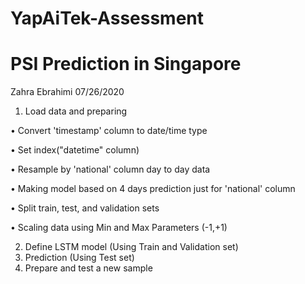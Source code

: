# YapAiTek-Assessment

# PSI Prediction in Singapore

Zahra Ebrahimi 07/26/2020

1)	Load data and preparing 

•	Convert 'timestamp' column to date/time type

•	Set index("datetime" column)

•	Resample by 'national' column day to day data

•	Making model based on 4 days prediction just for 'national' column

•	Split train, test, and validation sets

•	Scaling data using Min and Max Parameters (-1,+1)

2)	Define LSTM model (Using Train and Validation set)
3)	Prediction (Using Test set)
4)	Prepare and test a new sample

